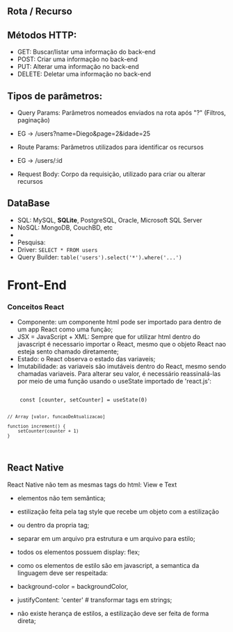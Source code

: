 ## Rota / Recurso

## Métodos HTTP:

* GET: Buscar/listar uma informação do back-end
* POST: Criar uma informação no back-end
* PUT: Alterar uma informação no back-end
* DELETE: Deletar uma informação no back-end


## Tipos de parâmetros:

* Query Params: Parâmetros nomeados enviados na rota após "?" (Filtros, paginação)
- EG -> /users?name=Diego&page=2&idade=25

* Route Params: Parâmetros utilizados para identificar os recursos
- EG -> /users/:id

* Request Body: Corpo da requisição, utilizado para criar ou alterar recursos

## DataBase
* SQL: MySQL, **SQLite**, PostgreSQL, Oracle, Microsoft SQL Server
* NoSQL: MongoDB, CouchBD, etc
* 
* Pesquisa:
* Driver: 
<code>SELECT * FROM users</code>
* Query Builder: 
<code>table('users').select('*').where('...')</code>

# Front-End
### Conceitos React
* Componente: um componente html pode ser importado para dentro de um app React como uma função;
* JSX = JavaScript + XML: Sempre que for utilizar html dentro do javascript é necessario importar o React, mesmo que o objeto React nao esteja sento chamado diretamente;
* Estado: o React observa o estado das variaveis;
* Imutabilidade: as variaveis são imutáveis dentro do React, mesmo sendo chamadas variaveis. Para alterar seu valor, é necessário reassinalá-las por meio de uma função usando o useState importado de 'react.js':
<code>
	const [counter, setCounter] = useState(0)

	// Array [valor, funcaoDeAtualizacao]

	function increment() {
		setCounter(counter + 1)
	}
</code>


## React Native
React Native não tem as mesmas tags do html: View e Text

* elementos não tem semântica;

* estilização feita pela tag style que recebe um objeto com a estilização

* ou dentro da propria tag;
 
* separar em um arquivo pra estrutura e um arquivo para estilo;
 
* todos os elementos possuem display: flex;

* como os elementos de estilo são em javascript, a semantica da linguagem deve ser respeitada:
* background-color = backgroundColor,
* justifyContent: 'center' # transformar tags em strings;

* não existe herança de estilos, a estilização deve ser feita de forma direta;
